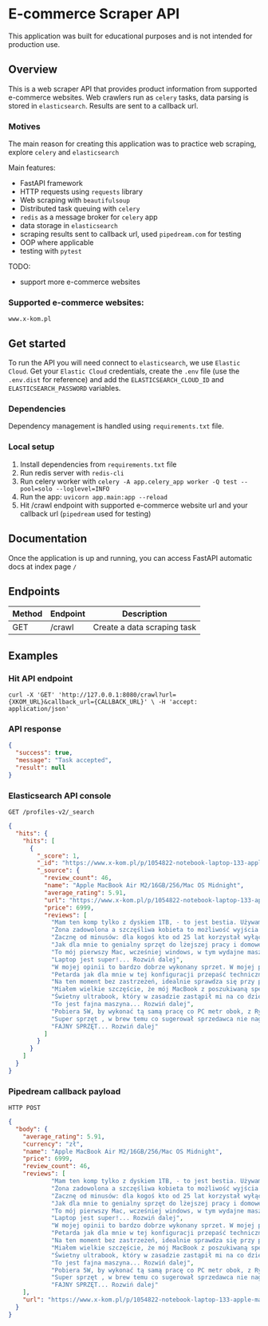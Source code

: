 # E-commerce Scraper API
This application was built for educational purposes and is not intended 
for production use.

## Overview
This is a web scraper API that provides product information from supported 
e-commerce websites. Web crawlers run as `celery` tasks, data parsing 
is stored in `elasticsearch`. Results are sent to a callback url.

### Motives
The main reason for creating this application was to practice web scraping, 
explore `celery` and `elasticsearch`

Main features:
- FastAPI framework
- HTTP requests using `requests` library
- Web scraping with `beautifulsoup`
- Distributed task queuing with `celery`
- `redis` as a message broker for `celery` app
- data storage in `elasticsearch`
- scraping results sent to callback url, used `pipedream.com` for testing
- OOP where applicable
- testing with `pytest`

TODO:
- support more e-commerce websites

### Supported e-commerce websites:
`www.x-kom.pl`

## Get started
To run the API you will need connect to `elasticsearch`, we use `Elastic Cloud`.
Get your `Elastic Cloud` credentials, create the `.env` file 
(use the `.env.dist` for reference) and add the `ELASTICSEARCH_CLOUD_ID` and 
`ELASTICSEARCH_PASSWORD` variables.

### Dependencies
Dependency management is handled using `requirements.txt` file.

### Local setup
1. Install dependencies from `requirements.txt` file
2. Run redis server with `redis-cli`
3. Run celery worker with `celery -A app.celery_app worker -Q test --pool=solo --loglevel=INFO`
4. Run the app: `uvicorn app.main:app --reload`
5. Hit /crawl endpoint with supported e-commerce website url and your callback url (`pipedream` used for testing)

## Documentation
Once the application is up and running, you can access FastAPI automatic docs 
at index page `/`

## Endpoints
| Method | Endpoint | Description                     |
|--------|----------|---------------------------------|
| GET    | /crawl   | Create a data scraping task     |


## Examples
### Hit API endpoint
`curl -X 'GET' 'http://127.0.0.1:8080/crawl?url={XKOM_URL}&callback_url={CALLBACK_URL}' \
  -H 'accept: application/json'`

### API response
```json
{
  "success": true,
  "message": "Task accepted",
  "result": null
}
```
### Elasticsearch API console
`GET /profiles-v2/_search`
```json
{
  "hits": {
    "hits": [
      {
        "_score": 1,
        "_id": "https://www.x-kom.pl/p/1054822-notebook-laptop-133-apple-macbook-air-m2-16gb-256-mac-os-midnight.html#Specyfikacja",
        "_source": {
          "review_count": 46,
          "name": "Apple MacBook Air M2/16GB/256/Mac OS Midnight",
          "average_rating": 5.91,
          "url": "https://www.x-kom.pl/p/1054822-notebook-laptop-133-apple-macbook-air-m2-16gb-256-mac-os-midnight.html#Specyfikacja",
          "price": 6999,
          "reviews": [
            "Mam ten komp tylko z dyskiem 1TB, - to jest bestia. Używam do fullstack developmentu, masa apek, docker, jetbrains rider + webstorm, nodejs, .net core, teamsy, dsiesiątki tabów w chrome, parallels z win11 - żadnego problemu. CPU temp na poziomie 35 - 50C, przeważnie 35C, 50 osiąga przy indeksacji projektu albo ładowaniu win11 - wszystko jest mega szybkie. Tak powinien wyglądać sprzęt przyszłości. Nigdy więcej kompów z wiatrakami.... Rozwiń dalej",
            "Żona zadowolona a szczęśliwa kobieta to możliwość wyjścia z kumplami na piwo.... Rozwiń dalej",
            "Zacznę od minusów: dla kogoś kto od 25 lat korzystał wyłączanie z Windows to jest to \"kulturowy szok\". Żeby nie było, ja uwielbiam windowsa i uważam że jest to świetny system. Dlatego przyzwyczajenie się do MacOS zajmie dużo czasu. W okres adaptacji mocno spadnie efektywność pracy. Nie działają klasyczne skróty klawiszowe, przyzwyczajenia z Windows będą przeszkadzać w pracy. Po pewnym czasie jednak zaczyna być wygodniej. Do minusów należy też zaliczyć ograniczenia systemu (nie jest tak otwarty jak windrws). Teraz plusy: wygląd fenomenalny, bateria absolutnie genialna, kultura pracy dotychczas nieosiągalna nawet na naprawdę topowych maszynach z windows.... Rozwiń dalej",
            "Jak dla mnie to genialny sprzęt do lżejszej pracy i domowego użytku. Bateria wytrzymuje cały dzień bez ładowania. 8GB ramu też wystarcza do większości zadań domowych (obsługa kilkunastu zakładek w chromie, spotify, evernote, outlook).... Rozwiń dalej",
            "To mój pierwszy Mac, wcześniej windows, w tym wydajne maszyny biznesowe do pracy biurowej. Jakość wykonania na najwyższym poziomie, touchpad i klawiatura nie mają sobie równych. Klawisze mają przyjemny click, jest wyraźna \"podróż\" klawisza, ale te na thinkpadach chyba przyjemniejsze są. Płynność działania i performance na najwyższym poziomie, wszystko chodzi niesamowicie płynnie i znosi całkiem mocny multitasking. Nie testowałem jeszcze niczego bardziej wymagającego (rendering fotografii, Machine learning etc). Jeśli zastanawiasz się czy na pewno Mac to jest dobra droga, to po 2 tygodniach mówię zdecydowanie że tak. Wygląda niesamowicie, bateria starcza na bardzo długo - kilkanaście godzin bym powiedział. Jako całkliem power user, jeszcze jest pare rzeczy do których się muszę przyzwyczaić ale generalnie jest bajka. Super głośniki grają jak na tak małą obudowę, nawet nie wiedziałem, że to zwróci moją uwagę a są super wyważone, ofc mało basu, ale czego tu wymagać od laptopa który jest gruby na troch ponad centymetr.Z wad może si zdarzyć, że ten dysk będzie za mały, ale jeśli ma się dysk zewn i lubi korzystać z chmury to powinno być bez problemu. Ludzie co mówią, że są smugi i si ten kolor rysuje. Smugi zupełnie nie przeszkadzają, są łatwo zmywalne i serio to nie przeszkadza, chyba że dla jakichś pedantów. Ten kolor wygląda nieprawdopodobnie elegancko i nowocześnie. Ponoć po dłuższym czasie si rysuje i widać kolor aluminimum - nie wiem, po prostu kupiłem bardzo dobry pokrowiec i wkładam go podczas przenoszenia.... Rozwiń dalej",
            "Laptop jest super!... Rozwiń dalej",
            "W mojej opinii to bardzo dobrze wykonany sprzet. W mojej pracy wystarcza a czesto kompiluje programy. Nie odczuwam spadku mocy procka. Dla porównania pracuje też na macbook'u pro M1 32GB i kompilacja programów trwa w przybliżeniu tyle samo.... Rozwiń dalej",
            "Petarda jak dla mnie w tej konfiguracji przepaść techniczna do maca pro z 2017….kolor palcuje się... Rozwiń dalej",
            "Na ten moment bez zastrzeżeń, idealnie sprawdza się przy pracy biurowej oraz przy obróbce zdjęć/video - choć w przypadku tego drugiego po podłączeniu do monitora. Jedyny minus to strasznie uciążliwe ślady palców przy tym kolorze Maca.... Rozwiń dalej",
            "Miałem wielkie szczęście, że mój MacBook z poszukiwaną specyfikacją był już w moim miejskim sklepie. Zamówiłem w sobotę rano - i w sobotę przy obiedzie dostalem SMSa ze Mackbook gotowy do odbioru.No i jak to zawsze z Apple - bardzo dobrze i bezpiecznie zapakowane. Unboxing laptopa to tez bardzo przyjemna rzecz, nie było żadnych wad.Dzięki X-KOM za dobrą i szybką obsługę.... Rozwiń dalej",
            "Świetny ultrabook, który w zasadzie zastąpił mi na co dzień mocną stacjonarkę we wszystkich zastosowaniach poza najnowszymi grami. Do 15 godzin pracy na baterii, jasna matryca, piękna metalowa obudowa, klawiatura wygodna jak żadna inna. W związku z powyższym oprócz niszowych zastosowań typu programowanie w stacku Microsoftu przestaję widzieć jakikolwiek sens istnienia dla laptopów na Windowsie (nawet tych droższych).... Rozwiń dalej",
            "To jest fajna maszyna... Rozwiń dalej",
            "Pobiera 5W, by wykonać tą samą pracę co PC metr obok, z Ryzenem 7 3700X.Jeżeli komuś potrzeba procesora z dobrym IPC pod software typu NodeJS, czy nawet w C#, który nie wyssie życia z baterii, to Intel/AMD w tym świetle zaczynają tracić na wartości.... Rozwiń dalej",
            "Super sprzęt , w brew temu co sugerował sprzedawca nie nagrzewa się i nie zwróciłem go :)... Rozwiń dalej",
            "FAJNY SPRZĘT... Rozwiń dalej"
          ]
        }
      }
    ]
  }
}
```
### Pipedream callback payload
`HTTP POST`
```json
{
  "body": {
    "average_rating": 5.91,
    "currency": "zł",
    "name": "Apple MacBook Air M2/16GB/256/Mac OS Midnight",
    "price": 6999,
    "review_count": 46,
    "reviews": [
            "Mam ten komp tylko z dyskiem 1TB, - to jest bestia. Używam do fullstack developmentu, masa apek, docker, jetbrains rider + webstorm, nodejs, .net core, teamsy, dsiesiątki tabów w chrome, parallels z win11 - żadnego problemu. CPU temp na poziomie 35 - 50C, przeważnie 35C, 50 osiąga przy indeksacji projektu albo ładowaniu win11 - wszystko jest mega szybkie. Tak powinien wyglądać sprzęt przyszłości. Nigdy więcej kompów z wiatrakami.... Rozwiń dalej",
            "Żona zadowolona a szczęśliwa kobieta to możliwość wyjścia z kumplami na piwo.... Rozwiń dalej",
            "Zacznę od minusów: dla kogoś kto od 25 lat korzystał wyłączanie z Windows to jest to \"kulturowy szok\". Żeby nie było, ja uwielbiam windowsa i uważam że jest to świetny system. Dlatego przyzwyczajenie się do MacOS zajmie dużo czasu. W okres adaptacji mocno spadnie efektywność pracy. Nie działają klasyczne skróty klawiszowe, przyzwyczajenia z Windows będą przeszkadzać w pracy. Po pewnym czasie jednak zaczyna być wygodniej. Do minusów należy też zaliczyć ograniczenia systemu (nie jest tak otwarty jak windrws). Teraz plusy: wygląd fenomenalny, bateria absolutnie genialna, kultura pracy dotychczas nieosiągalna nawet na naprawdę topowych maszynach z windows.... Rozwiń dalej",
            "Jak dla mnie to genialny sprzęt do lżejszej pracy i domowego użytku. Bateria wytrzymuje cały dzień bez ładowania. 8GB ramu też wystarcza do większości zadań domowych (obsługa kilkunastu zakładek w chromie, spotify, evernote, outlook).... Rozwiń dalej",
            "To mój pierwszy Mac, wcześniej windows, w tym wydajne maszyny biznesowe do pracy biurowej. Jakość wykonania na najwyższym poziomie, touchpad i klawiatura nie mają sobie równych. Klawisze mają przyjemny click, jest wyraźna \"podróż\" klawisza, ale te na thinkpadach chyba przyjemniejsze są. Płynność działania i performance na najwyższym poziomie, wszystko chodzi niesamowicie płynnie i znosi całkiem mocny multitasking. Nie testowałem jeszcze niczego bardziej wymagającego (rendering fotografii, Machine learning etc). Jeśli zastanawiasz się czy na pewno Mac to jest dobra droga, to po 2 tygodniach mówię zdecydowanie że tak. Wygląda niesamowicie, bateria starcza na bardzo długo - kilkanaście godzin bym powiedział. Jako całkliem power user, jeszcze jest pare rzeczy do których się muszę przyzwyczaić ale generalnie jest bajka. Super głośniki grają jak na tak małą obudowę, nawet nie wiedziałem, że to zwróci moją uwagę a są super wyważone, ofc mało basu, ale czego tu wymagać od laptopa który jest gruby na troch ponad centymetr.Z wad może si zdarzyć, że ten dysk będzie za mały, ale jeśli ma się dysk zewn i lubi korzystać z chmury to powinno być bez problemu. Ludzie co mówią, że są smugi i si ten kolor rysuje. Smugi zupełnie nie przeszkadzają, są łatwo zmywalne i serio to nie przeszkadza, chyba że dla jakichś pedantów. Ten kolor wygląda nieprawdopodobnie elegancko i nowocześnie. Ponoć po dłuższym czasie si rysuje i widać kolor aluminimum - nie wiem, po prostu kupiłem bardzo dobry pokrowiec i wkładam go podczas przenoszenia.... Rozwiń dalej",
            "Laptop jest super!... Rozwiń dalej",
            "W mojej opinii to bardzo dobrze wykonany sprzet. W mojej pracy wystarcza a czesto kompiluje programy. Nie odczuwam spadku mocy procka. Dla porównania pracuje też na macbook'u pro M1 32GB i kompilacja programów trwa w przybliżeniu tyle samo.... Rozwiń dalej",
            "Petarda jak dla mnie w tej konfiguracji przepaść techniczna do maca pro z 2017….kolor palcuje się... Rozwiń dalej",
            "Na ten moment bez zastrzeżeń, idealnie sprawdza się przy pracy biurowej oraz przy obróbce zdjęć/video - choć w przypadku tego drugiego po podłączeniu do monitora. Jedyny minus to strasznie uciążliwe ślady palców przy tym kolorze Maca.... Rozwiń dalej",
            "Miałem wielkie szczęście, że mój MacBook z poszukiwaną specyfikacją był już w moim miejskim sklepie. Zamówiłem w sobotę rano - i w sobotę przy obiedzie dostalem SMSa ze Mackbook gotowy do odbioru.No i jak to zawsze z Apple - bardzo dobrze i bezpiecznie zapakowane. Unboxing laptopa to tez bardzo przyjemna rzecz, nie było żadnych wad.Dzięki X-KOM za dobrą i szybką obsługę.... Rozwiń dalej",
            "Świetny ultrabook, który w zasadzie zastąpił mi na co dzień mocną stacjonarkę we wszystkich zastosowaniach poza najnowszymi grami. Do 15 godzin pracy na baterii, jasna matryca, piękna metalowa obudowa, klawiatura wygodna jak żadna inna. W związku z powyższym oprócz niszowych zastosowań typu programowanie w stacku Microsoftu przestaję widzieć jakikolwiek sens istnienia dla laptopów na Windowsie (nawet tych droższych).... Rozwiń dalej",
            "To jest fajna maszyna... Rozwiń dalej",
            "Pobiera 5W, by wykonać tą samą pracę co PC metr obok, z Ryzenem 7 3700X.Jeżeli komuś potrzeba procesora z dobrym IPC pod software typu NodeJS, czy nawet w C#, który nie wyssie życia z baterii, to Intel/AMD w tym świetle zaczynają tracić na wartości.... Rozwiń dalej",
            "Super sprzęt , w brew temu co sugerował sprzedawca nie nagrzewa się i nie zwróciłem go :)... Rozwiń dalej",
            "FAJNY SPRZĘT... Rozwiń dalej"
    ],
    "url": "https://www.x-kom.pl/p/1054822-notebook-laptop-133-apple-macbook-air-m2-16gb-256-mac-os-midnight.html#Specyfikacja"
  }
}
```